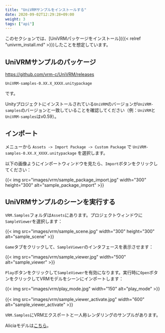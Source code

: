 ```yaml
---
title: "UniVRMサンプルをインストールする"
date: 2020-09-02T12:29:28+09:00
weight: 3
tags: ["api"]
---
```


このセクションでは、[UniVRMパッケージをインストール]({{< relref "univrm_install.md" >}})したことを想定しています。

## UniVRMサンプルのパッケージ

https://github.com/vrm-c/UniVRM/releases

`UniVRM-samples-0.XX.X_XXXX.unitypackage`

です。

Unityプロジェクトにインストールされている`UniVRM`のバージョンが`UniVRM-samples`のバージョンと一致していることを確認してください（例：`UniVRM`と`UniVRM-samples`はv0.59）。

## インポート

メニューから `Assets -> Import Package -> Custom Package` で `UniVRM-samples-0.XX.X_XXXX.unitypackage` を選択します。

以下の画像ようにインポートウィンドウを見たら、`Import`ボタンをクリックしてください：

{{< img src="images/vrm/sample_package_import.jpg" width="300" height="300" alt="sample_package_import" >}}

## UniVRMサンプルのシーンを実行する

`VRM.Samples`フォルダは`Assets`にあります。プロジェクトウィンドウに`SampleViewer`を選択します：

{{< img src="images/vrm/sample_scene.jpg" width="300" height="300" alt="sample_scene" >}}

`Game`タブをクリックして、`SampleViewer`のインタフェースを表示させます：

{{< img src="images/vrm/sample_viewer.jpg" width="500" alt="sample_viewer" >}}

`Play`ボタンをクリックして`SampleViewer`を有効になります。実行時に`Open`ボタンをクリックしてVRMモデルをシーンにインポートします：

{{< img src="images/vrm/play_mode.jpg" width="150" alt="play_mode" >}}
<br>
<br>
{{< img src="images/vrm/sample_viewer_activate.jpg" width="600" alt="sample_viewer_activate" >}}

`VRM.Samples`にVRMエクスポートと一人称レンダリングのサンプルがあります。

Aliciaモデルは[こちら](https://github.com/vrm-c/UniVRM/blob/master/Tests/Models/Alicia_vrm-0.51/AliciaSolid_vrm-0.51.vrm)。
